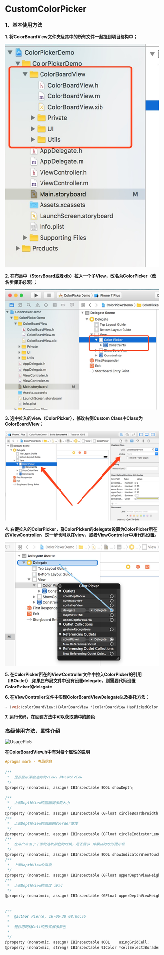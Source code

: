 # CustomColorPicker

### 1、基本使用方法

**1. 将ColorBoardView文件夹及其中的所有文件一起拉到项目结构中；**

![UsageStepPic1](UsageStepPic1.jpeg)

**2. 在布局中（StoryBoard或者xib）拉入一个子View，改名为ColorPicker（改名步骤非必须）；**

![UsageStepPic2](UsageStepPic2.jpeg)

**3. 选中拉入的view（ColorPicker），修改右侧Custom Class中Class为ColorBoardView；**

![UsageStepPic3](UsageStepPic3.jpeg)

**4. 右键拉入的ColorPicker，将ColorPicker的delegate设置为ColorPicker所在的ViewController。这一步也可以在view，或者ViewController中用代码设置。**

![UsageStepPic4](UsageStepPic4.jpeg)

**5. 在ColorPicker所在的ViewController文件中拉入ColorPicker的引用（IBOutlet）,如果在布局文件中没有设置delegate，则需要代码设置ColorPicker的delegate**

**6. 在ViewController文件中实现ColorBoardViewDelegate以及委托方法：**

```objective-c
- (void)colorBoardView:(ColorBoardView *)colorBoardView HasPickedColor:(UIColor *)color {}
```

**7. 运行代码，在回调方法中可以获取选中的颜色**



### 高级使用方法，属性介绍

![UsagePic5](/Users/pierce/GitHub/CustomColorPicker/UsagePic5.jpeg)

**在ColorBoardView.h中有对每个属性的说明**

```objective-c
#pragma mark - 布局信息

/**
 *  是否显示深度选则的view，即DepthView
 */
@property (nonatomic, assign) IBInspectable BOOL showDepth;

/**
 *  上面DepthView的圆圈提示的大小
 */
@property (nonatomic, assign) IBInspectable CGFloat circleBoarderWidth;
/**
 *  上面DepthView的圆圈的Boarder宽度
 */
@property (nonatomic, assign) IBInspectable CGFloat circleIndicatorLength;
/**
 *  在用户点击了下面的选取颜色的时候，是否展示 伸展出的方形提示框
 */
@property (nonatomic, assign) IBInspectable BOOL showIndicatorWhenTouchLowwerView;
/**
 *  上面DepthView的高度
 */
@property (nonatomic, assign) IBInspectable CGFloat upperDepthViewHeight;
/**
 *  上面DepthView的高度 iPad
 */
@property (nonatomic, assign) IBInspectable CGFloat upperDepthViewHeightiPad;


/**
 *  @author Pierce, 16-06-30 08:06:36
 *
 *  是否用网格Cell的形式展示颜色
 *
 */
@property (nonatomic, assign) IBInspectable BOOL    usingGridCell;
@property (nonatomic, strong) IBInspectable UIColor *cellSelectdBoraderColor;
```

